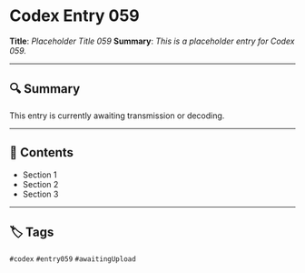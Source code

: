 # Codex Entry 059

**Title**: *Placeholder Title 059*
**Summary**: _This is a placeholder entry for Codex 059._

---

## 🔍 Summary

This entry is currently awaiting transmission or decoding.

---

## 🧠 Contents

- Section 1
- Section 2
- Section 3

---

## 🏷️ Tags

`#codex` `#entry059` `#awaitingUpload`
